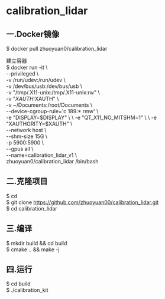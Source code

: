 # calibration_lidar

## 一.Docker镜像

$ docker pull zhuoyuan0/calibration_lidar

建立容器 \
$ docker run -it \ \
--privileged \ \
-v /run/udev:/run/udev  \ \
-v /dev/bus/usb:/dev/bus/usb \ \
-v "/tmp/.X11-unix:/tmp/.X11-unix:rw" \ \
-v "$XAUTH:$XAUTH" \ \
-v ~/Documents:/root/Documents \ \
--device-cgroup-rule='c 189:* rmw' \ \
-e "DISPLAY=$DISPLAY"  \ \
-e "QT_X11_NO_MITSHM=1" \ \
-e "XAUTHORITY=$XAUTH" \ \
--network host \ \
--shm-size 15G \ \
-p 5900:5900 \ \
--gpus all \ \
--name=calibration_lidar_v1 \ \
zhuoyuan0/calibration_lidar  /bin/bash

## 二.克隆项目

$ cd \
$ git clone https://github.com/zhuoyuan00/calibration_lidar.git \
$ cd calibration_lidar

## 三.编译

$ mkdir build && cd build \
$ cmake .. && make -j

## 四.运行

$ cd build \
$ ./calibration_kit

